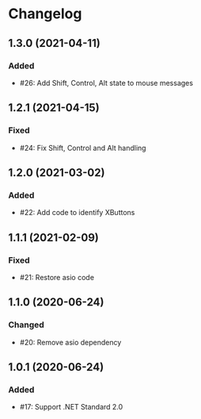 # Changelog

## 1.3.0 (2021-04-11)

### Added

- #26: Add Shift, Control, Alt state to mouse messages

## 1.2.1 (2021-04-15)

### Fixed

- #24: Fix Shift, Control and Alt handling

## 1.2.0 (2021-03-02)

### Added

- #22: Add code to identify XButtons

## 1.1.1 (2021-02-09)

### Fixed

- #21: Restore asio code

## 1.1.0 (2020-06-24)

### Changed

- #20: Remove asio dependency

## 1.0.1 (2020-06-24)

### Added

- #17: Support .NET Standard 2.0
